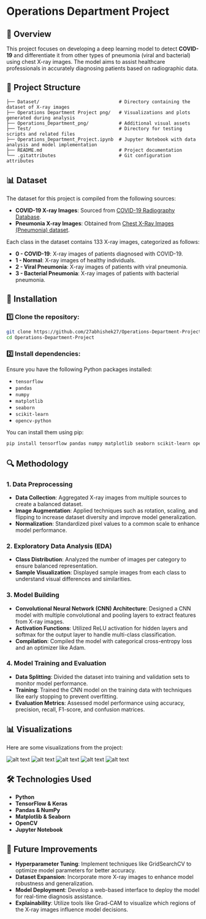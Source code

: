 # Operations Department Project

## 📌 Overview

This project focuses on developing a deep learning model to detect **COVID-19** and differentiate it from other types of pneumonia (viral and bacterial) using chest X-ray images. The model aims to assist healthcare professionals in accurately diagnosing patients based on radiographic data.

## 📂 Project Structure

```
├── Dataset/                             # Directory containing the dataset of X-ray images
├── Operations Department Project png/   # Visualizations and plots generated during analysis
├── Operations_Department_png/           # Additional visual assets
├── Test/                                # Directory for testing scripts and related files
├── Operations_Department_Project.ipynb  # Jupyter Notebook with data analysis and model implementation
├── README.md                            # Project documentation
└── .gitattributes                       # Git configuration attributes
```

## 📊 Dataset

The dataset for this project is compiled from the following sources:

- **COVID-19 X-ray Images**: Sourced from [COVID-19 Radiography Database](https://github.com/ieee8023/covid-chestxray-dataset).
- **Pneumonia X-ray Images**: Obtained from [Chest X-Ray Images (Pneumonia) dataset](https://www.kaggle.com/paultimothymooney/chest-xray-pneumonia).

Each class in the dataset contains 133 X-ray images, categorized as follows:

- **0 - COVID-19**: X-ray images of patients diagnosed with COVID-19.
- **1 - Normal**: X-ray images of healthy individuals.
- **2 - Viral Pneumonia**: X-ray images of patients with viral pneumonia.
- **3 - Bacterial Pneumonia**: X-ray images of patients with bacterial pneumonia.

## 🚀 Installation

### 1️⃣ Clone the repository:

```bash
git clone https://github.com/27abhishek27/Operations-Department-Project.git
cd Operations-Department-Project
```

### 2️⃣ Install dependencies:

Ensure you have the following Python packages installed:

- `tensorflow`
- `pandas`
- `numpy`
- `matplotlib`
- `seaborn`
- `scikit-learn`
- `opencv-python`

You can install them using pip:

```bash
pip install tensorflow pandas numpy matplotlib seaborn scikit-learn opencv-python
```

## 🔍 Methodology

### 1. **Data Preprocessing**

- **Data Collection**: Aggregated X-ray images from multiple sources to create a balanced dataset.
- **Image Augmentation**: Applied techniques such as rotation, scaling, and flipping to increase dataset diversity and improve model generalization.
- **Normalization**: Standardized pixel values to a common scale to enhance model performance.

### 2. **Exploratory Data Analysis (EDA)**

- **Class Distribution**: Analyzed the number of images per category to ensure balanced representation.
- **Sample Visualization**: Displayed sample images from each class to understand visual differences and similarities.

### 3. **Model Building**

- **Convolutional Neural Network (CNN) Architecture**: Designed a CNN model with multiple convolutional and pooling layers to extract features from X-ray images.
- **Activation Functions**: Utilized ReLU activation for hidden layers and softmax for the output layer to handle multi-class classification.
- **Compilation**: Compiled the model with categorical cross-entropy loss and an optimizer like Adam.

### 4. **Model Training and Evaluation**

- **Data Splitting**: Divided the dataset into training and validation sets to monitor model performance.
- **Training**: Trained the CNN model on the training data with techniques like early stopping to prevent overfitting.
- **Evaluation Metrics**: Assessed model performance using accuracy, precision, recall, F1-score, and confusion matrices.

## 📊 Visualizations

Here are some visualizations from the project:

![alt text](https://github.com/27abhishek27/Operations-Department-Project/blob/main/Operations%20Department%20Project%20png/result.png)
![alt text](https://github.com/27abhishek27/Operations-Department-Project/blob/main/Operations%20Department%20Project%20png/subplot.png)
![alt text](https://github.com/27abhishek27/Operations-Department-Project/blob/main/Operations%20Department%20Project%20png/tarining%20accuracy%20and%20loss.png)
![alt text](https://github.com/27abhishek27/Operations-Department-Project/blob/main/Operations%20Department%20Project%20png/validation%20accuracy.png)
![alt text](https://github.com/27abhishek27/Operations-Department-Project/blob/main/Operations%20Department%20Project%20png/validation%20loss.png)

## 🛠️ Technologies Used

- **Python**
- **TensorFlow & Keras**
- **Pandas & NumPy**
- **Matplotlib & Seaborn**
- **OpenCV**
- **Jupyter Notebook**

## 📌 Future Improvements

- **Hyperparameter Tuning**: Implement techniques like GridSearchCV to optimize model parameters for better accuracy.
- **Dataset Expansion**: Incorporate more X-ray images to enhance model robustness and generalization.
- **Model Deployment**: Develop a web-based interface to deploy the model for real-time diagnosis assistance.
- **Explainability**: Utilize tools like Grad-CAM to visualize which regions of the X-ray images influence model decisions.
